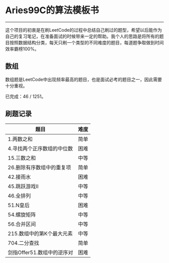 # Aries99C的算法模板书

---

这个项目的初衷是在刷LeetCode的过程中总结自己刷过的题型，希望以后能作为自己的复习笔记，在准备面试的时候带来一定的帮助。我个人的思路是将所有的题目按照数据结构分类，每天只刷一个类型的不同难度的题目，每道题争取做到时间效率霸榜100%。

## 数组

数组题是LeetCode中出现频率最高的题目，也是面试必考的题目之一，因此需要十分重视。

已完成：46 / 1251。

## 刷题记录

| 题目 | 难度 |
| ---------- | :----: |
| 1.两数之和 | 简单 |
| 4.寻找两个正序数组的中位数 | 困难 |
| 15.三数之和 | 中等 |
| 26.删除有序数组中的重复项 | 简单 |
| 42.接雨水 | 困难 |
| 45.跳跃游戏Ⅱ | 中等 |
| 46.全排列 | 中等 |
| 51.N皇后 | 困难 |
| 54.螺旋矩阵 | 中等 |
| 56.合并区间 | 中等 |
| 215.数组中的第K个最大元素 | 中等 |
| 704.二分查找 | 简单 |
| 剑指Offer51.数组中的逆序对 | 困难 |
